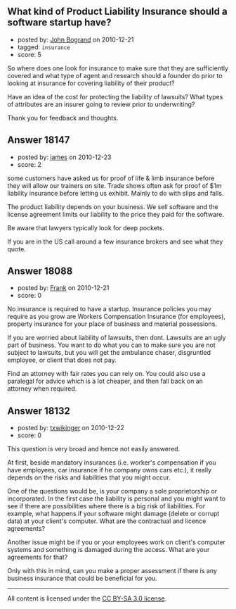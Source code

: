 ## What kind of Product Liability Insurance should a software startup have?

- posted by: [John Bogrand](https://stackexchange.com/users/-1/3577-john-bogrand) on 2010-12-21
- tagged: `insurance`
- score: 5

So where does one look for insurance to make sure that they are sufficiently covered and what type of agent and research should a founder do prior to looking at insurance for covering liability of their product?

Have an idea of the cost for protecting the liability of lawsuits?  What types of attributes are an insurer going to review prior to underwriting?

Thank you for feedback and thoughts.


## Answer 18147

- posted by: [james](https://stackexchange.com/users/-1/5800-james) on 2010-12-23
- score: 2

some customers have asked us for proof of life & limb insurance before they will allow our trainers on site. Trade shows often ask for proof of $1m liability insurance before letting us exhibit. Mainly to do with slips and falls.

The product liability depends on your business. We sell software and the license agreement limits our liability to the price they paid for the software. 

Be aware that lawyers typically look for deep pockets.

If you are in the US call around a few insurance brokers and see what they quote.


## Answer 18088

- posted by: [Frank](https://stackexchange.com/users/-1/4858-frank) on 2010-12-21
- score: 0

No insurance is required to have a startup.  Insurance policies you may require as you grow are Workers Compensation Insurance (for employees), property insurance for your place of business and material possessions.

If you are worried about liability of lawsuits, then dont.  Lawsuits are an ugly part of business.  You want to do what you can to make sure you are not subject to lawsuits, but you will get the ambulance chaser, disgruntled employee, or client that does not pay.

Find an attorney with fair rates you can rely on.
You could also use a paralegal for advice which is a lot cheaper, and then fall back on an attorney when required. 


## Answer 18132

- posted by: [txwikinger](https://stackexchange.com/users/-1/4314-txwikinger) on 2010-12-22
- score: 0

This question is very broad and hence not easily answered.

At first, beside mandatory insurances (i.e. worker's compensation if you have employees, car insurance if he company owns cars etc.), it really depends on the risks and liabilities that you might occur.

One of the questions would be, is your company a sole proprietorship or incorporated. In the first case the liability is personal and you might want to see if there are possibilities where there is a big risk of liabilities. For example, what happens if your software might damage (delete or corrupt data) at your client's computer. What are the contractual and licence agreements? 

Another issue might be if you or your employees work on client's computer systems and something is damaged during the access. What are your agreements for that?

Only with this in mind, can you make a proper assessment if there is any business insurance that could be beneficial for you.





---

All content is licensed under the [CC BY-SA 3.0 license](https://creativecommons.org/licenses/by-sa/3.0/).
